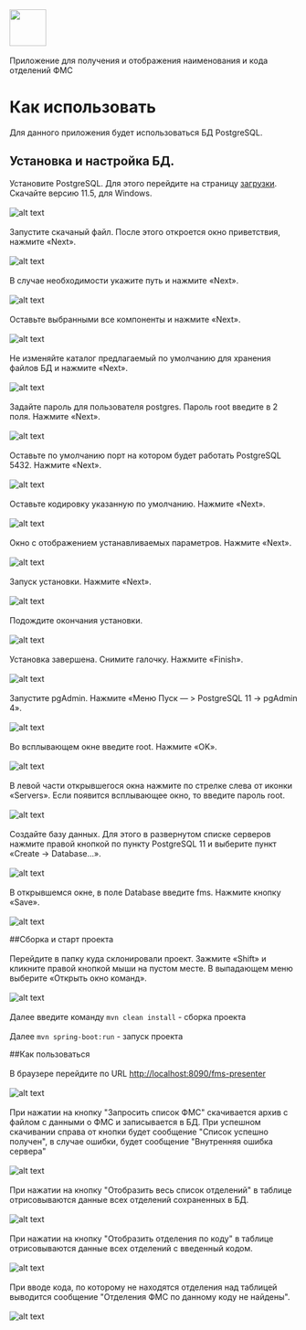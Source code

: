 <img src="https://www.orinfo.ru/sites/default/files/avatar_crop/100201-32204.jpg" height="64px"/>
<br><br/>
Приложение для получения и отображения наименования и кода отделений ФМС

# Как использовать
Для данного приложения будет использоваться БД PostgreSQL.
## Установка и настройка БД.
Установите PostgreSQL. Для этого перейдите на страницу [загрузки](https://www.enterprisedb.com/downloads/postgres-postgresql-downloads). 
Скачайте версию 11.5, для Windows.
<br><br/>
![alt text](http://skrinshoter.ru/i/221019/iBFihQeT.png)
<br><br/>
Запустите скачаный файл. После этого откроется окно приветствия, нажмите «Next».
<br><br/>
![alt text](http://skrinshoter.ru/i/221019/6iufKE8f.png)
<br><br/>
В случае необходимости укажите путь и нажмите «Next».
<br><br/>
![alt text](http://skrinshoter.ru/i/221019/CZkUHb5k.png)
<br><br/>
Оставьте выбранными все компоненты и нажмите «Next».
<br><br/>
![alt text](http://skrinshoter.ru/i/221019/b1b5ZGaW.png)
<br><br/>
Не изменяйте каталог предлагаемый по умолчанию для хранения файлов БД и нажмите «Next».
<br><br/>
![alt text](http://skrinshoter.ru/i/221019/vHxznIrF.png)
<br><br/>
Задайте пароль для пользователя postgres. Пароль root введите в 2 поля. Нажмите «Next».
<br><br/>
![alt text](http://skrinshoter.ru/i/221019/DVca9s9T.png)
<br><br/>
Оставьте по умолчанию порт на котором будет работать PostgreSQL 5432. Нажмите «Next».
<br><br/>
![alt text](http://skrinshoter.ru/i/221019/WWPoiHQb.png)
<br><br/>
Оставьте кодировку указанную по умолчанию. Нажмите «Next».
<br><br/>
![alt text](http://skrinshoter.ru/i/221019/itAwUYu5.png)
<br><br/>
Окно с отображением устанавливаемых параметров. Нажмите «Next».
<br><br/>
![alt text](http://skrinshoter.ru/i/221019/J3xE4GaR.png)
<br><br/>
Запуск установки. Нажмите «Next».
<br><br/>
![alt text](http://skrinshoter.ru/i/221019/rwWq7IgI.png)
<br><br/>
Подождите окончания установки.
<br><br/>
![alt text](http://skrinshoter.ru/i/221019/4bip9L3T.png)
<br><br/>
Установка завершена. Снимите галочку. Нажмите «Finish».
<br><br/>
![alt text](http://skrinshoter.ru/i/221019/CVAokXtE.png)
<br><br/>
Запустите pgAdmin. Нажмите «Меню Пуск — > PostgreSQL 11 -> pgAdmin 4».
<br><br/>
![alt text](http://skrinshoter.ru/i/221019/QZOLjHxG.png)
<br><br/>
Во всплывающем окне введите root. Нажмите «OK».
<br><br/>
![alt text](http://skrinshoter.ru/i/221019/amQnsBRV.png)
<br><br/>
В левой части открывшегося окна нажмите по стрелке слева от иконки «Servers». Если появится всплывающее окно, то введите 
пароль root.
<br><br/>
![alt text](http://skrinshoter.ru/i/221019/Ga3sCCzf.png)
<br><br/>
Создайте базу данных. Для этого в развернутом списке серверов нажмите правой кнопкой по пункту PostgreSQL 11 и выберите 
пункт «Create -> Database...».
<br><br/>
![alt text](http://skrinshoter.ru/i/221019/GHkDu31P.png)
<br><br/>
В открывшемся окне, в поле Database введите fms. Нажмите кнопку «Save».
<br><br/>
![alt text](http://skrinshoter.ru/i/221019/DfuOJX1f.png)

##Сборка и старт проекта
<br><br/>
Перейдите в папку куда склонировали проект. Зажмите «Shift» и кликните правой кнопкой мыши на пустом месте. В выпадающем 
меню выберите «Открыть окно команд». 
<br><br/>
![alt text](http://skrinshoter.ru/i/221019/kD9dMsy6.png)
<br><br/>
Далее введите команду  `mvn clean install` - сборка проекта
<br><br/>
Далее `mvn spring-boot:run` - запуск проекта

##Как пользоваться
<br><br/>
В браузере перейдите по URL [http://localhost:8090/fms-presenter](http://localhost:8090/fms-presenter)
<br><br/>
![alt text](http://skrinshoter.ru/i/221019/t0vRXNIn.png)
<br><br/>
При нажатии на кнопку "Запросить список ФМС" скачивается архив с файлом с данными о ФМС и записывается в БД. При успешном
скачивании справа от кнопки будет сообщение "Список успешно получен", в случае ошибки, будет сообщение "Внутренняя ошибка 
сервера"
<br><br/>
![alt text](http://skrinshoter.ru/i/221019/vaJwLfUh.png)
<br><br/>
При нажатии на кнопку "Отобразить весь список отделений" в таблице отрисовываются данные всех отделений сохраненных в БД.
<br><br/>
![alt text](http://skrinshoter.ru/i/221019/kaHnbttc.png)
<br><br/>
При нажатии на кнопку "Отобразить отделения по коду" в таблице отрисовываются данные всех отделений с введенный кодом.
<br><br/>
![alt text](http://skrinshoter.ru/i/221019/qxULT8ik.png)
<br><br/>
При вводе кода, по которому не находятся отделения над таблицей выводится сообщение "Отделения ФМС по данному коду не 
найдены".
<br><br/>
![alt text](http://skrinshoter.ru/i/221019/we5dnXhR.png)
